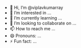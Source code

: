 - 👋 Hi, I’m @viplavkumarray
- 👀 I’m interested in ...
- 🌱 I’m currently learning ...
- 💞️ I’m looking to collaborate on ...
- 📫 How to reach me ...
- 😄 Pronouns: ...
- ⚡ Fun fact: ...

<!---
viplavray/viplavray is a ✨ special ✨ repository because its `README.md` (this file) appears on your GitHub profile.
You can click the Preview link to take a look at your changes.
--->
